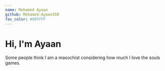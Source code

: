 ```yaml
---
name: Mohamed Ayaan
github: Mohamed-Ayaan358
fav_color: #00FFFF
---
```


# Hi, I'm Ayaan

Some people think I am a masochist considering how much I love the souls games.
